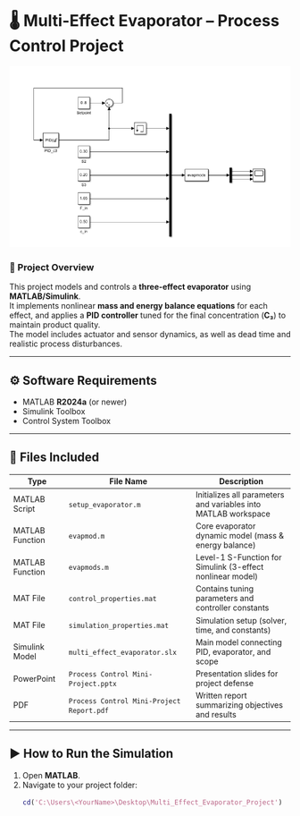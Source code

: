 # 🌡️ Multi-Effect Evaporator – Process Control Project
![Simulink Model Overview](images/simulink_model.png)

### 🎯 Project Overview
This project models and controls a **three-effect evaporator** using **MATLAB/Simulink**.  
It implements nonlinear **mass and energy balance equations** for each effect, and applies a **PID controller** tuned for the final concentration (**C₃**) to maintain product quality.  
The model includes actuator and sensor dynamics, as well as dead time and realistic process disturbances.

---

## ⚙️ Software Requirements
- MATLAB **R2024a** (or newer)
- Simulink Toolbox  
- Control System Toolbox  

---

## 📁 Files Included

| Type | File Name | Description |
|------|------------|-------------|
| MATLAB Script | `setup_evaporator.m` | Initializes all parameters and variables into MATLAB workspace |
| MATLAB Function | `evapmod.m` | Core evaporator dynamic model (mass & energy balance) |
| MATLAB Function | `evapmods.m` | Level-1 S-Function for Simulink (3-effect nonlinear model) |
| MAT File | `control_properties.mat` | Contains tuning parameters and controller constants |
| MAT File | `simulation_properties.mat` | Simulation setup (solver, time, and constants) |
| Simulink Model | `multi_effect_evaporator.slx` | Main model connecting PID, evaporator, and scope |
| PowerPoint | `Process Control Mini-Project.pptx` | Presentation slides for project defense |
| PDF | `Process Control Mini-Project Report.pdf` | Written report summarizing objectives and results |

---

## ▶️ How to Run the Simulation

1. Open **MATLAB**.  
2. Navigate to your project folder:
   ```matlab
   cd('C:\Users\<YourName>\Desktop\Multi_Effect_Evaporator_Project')
